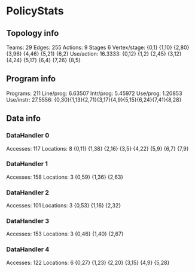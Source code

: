 # PolicyStats
## Topology info
Teams:		29
Edges:		255
Actions:	9
Stages		6
Vertex/stage:	{0,1} {1,10} {2,80} {3,96} {4,46} {5,21} {6,2} 
Use/action:	16.3333: {0,12} {1,2} {2,45} {3,12} {4,24} {5,17} {6,4} {7,26} {8,5} 

## Program info
Programs:	211
Line/prog:	6.63507
Intr/prog:	5.45972
Use/prog:	1.20853
Use/instr:	27.5556: {0,30}{1,13}{2,71}{3,17}{4,9}{5,15}{6,24}{7,41}{8,28}

## Data info

### DataHandler 0
Accesses:	117
Locations:	8
{0,11} {1,38} {2,16} {3,5} {4,22} {5,9} {6,7} {7,9} 

### DataHandler 1
Accesses:	158
Locations:	3
{0,59} {1,36} {2,63} 

### DataHandler 2
Accesses:	101
Locations:	3
{0,53} {1,16} {2,32} 

### DataHandler 3
Accesses:	153
Locations:	3
{0,46} {1,40} {2,67} 

### DataHandler 4
Accesses:	122
Locations:	6
{0,27} {1,23} {2,20} {3,15} {4,9} {5,28} 